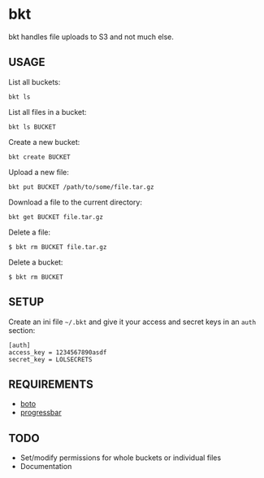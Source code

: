 bkt
===

bkt handles file uploads to S3 and not much else.



USAGE
-----

List all buckets:

    bkt ls


List all files in a bucket:

    bkt ls BUCKET


Create a new bucket:

    bkt create BUCKET


Upload a new file:

    bkt put BUCKET /path/to/some/file.tar.gz


Download a file to the current directory:

    bkt get BUCKET file.tar.gz


Delete a file:

    $ bkt rm BUCKET file.tar.gz


Delete a bucket:

    $ bkt rm BUCKET


SETUP
-----

Create an ini file `~/.bkt` and give it your access and secret
keys in an `auth` section:

    [auth]
    access_key = 1234567890asdf
    secret_key = LOLSECRETS



REQUIREMENTS
------------

* [boto](http://boto.cloudhackers.com/)
* [progressbar](http://pypi.python.org/pypi/progressbar/)



TODO
----

* Set/modify permissions for whole buckets or individual files
* Documentation
